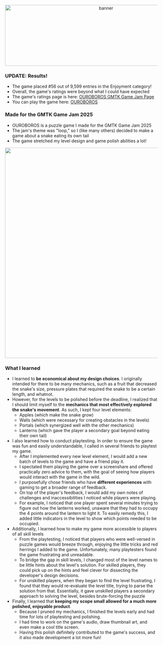 <p align="center">
<img width="650" height="200" alt="banner" src="https://github.com/user-attachments/assets/9d1dbefc-b160-448d-8a14-bc26bd2dab8d" />
</p>

### UPDATE: Results!
- The game placed #56 out of 9,599 entries in the Enjoyment category!
- Overall, the game's ratings were beyond what I could have expected
- The game's ratings page is here: [OUROBOROS GMTK Game Jam Page](https://itch.io/jam/gmtk-2025/rate/3766861)
- You can play the game here: [OUROBOROS](https://m4ngodev.itch.io/ouroboros)

### Made for the GMTK Game Jam 2025
- OUROBOROS is a puzzle game I made for the GMTK Game Jam 2025
- The jam's theme was "loop," so I (like many others) decided to make a game about a snake eating its own tail
- The game stretched my level design and game polish abilities a lot!

<p align="center">
<img width="1262" height="691" alt="image" src="https://github.com/user-attachments/assets/2e6c9a89-9198-40a8-a4da-bc50e452059f" />
</p>

### What I learned
- I learned to **be economical about my design choices**. I originally intended for there to be many mechanics, such as a fruit that decreased the snake's size, pressure plates that required the snake to be a certain length, and whatnot.
- However, for the levels to be polished before the deadline, I realized that I should limit myself to the **mechanics that most effectively explored the snake's movement**. As such, I kept four level elements:
  - Apples (which make the snake grow)
  - Walls (which were necessary for creating obstacles in the levels)
  - Portals (which synergized well with the other mechanics)
  - Lanterns (which gave the player a secondary goal beyond eating their own tail)
- I also learned how to conduct playtesting. In order to ensure the game was fun and easily understandable, I called in several friends to playtest my game.
  - After I implemented every new level element, I would add a new batch of levels to the game and have a friend play it.
  - I spectated them playing the game over a screenshare and offered practically zero advice to them, with the goal of seeing how players would interact with the game in the wild.
  - I purposefully chose friends who have **different experiences** with gaming to get a broader range of feedback.
  - On top of the player's feedback, I would add my own notes of challenges and inaccessibilities I noticed while players were playing.
  - For example, I noticed that one player spent several minutes trying to figure out how the lanterns worked, unaware that they had to occupy the 4 points around the lantern to light it. To easily remedy this, I added little indicators in the level to show which points needed to be occupied.
- Additionally, I learned how to make my game more accessible to players of all skill levels
  - From the playtesting, I noticed that players who were well-versed in puzzle games would breeze through, enjoying the little tricks and red herrings I added to the game. Unfortunately, many playtesters found the game frustrating and unreadable.
  - To bridge the gap in skill levels, I changed most of the level names to be little hints about the level's solution. For skilled players, they could pick up on the hints and feel clever for dissecting the developer's design decisions.
  - For unskilled players, when they began to find the level frustrating, I found that they would re-evaluate the level title, trying to parse the solution from that. Essentially, it gave unskilled players a secondary approach to solving the level, besides brute-forcing the puzzle
- Finally, I learned that **keeping my scope small allowed for a much more polished, enjoyable product**.
  - Because I pruned my mechanics, I finished the levels early and had time for lots of playtesting and polishing.
  - I had time to work on the game's audio, draw thumbnail art, and even make a cool title screen.
  - Having this polish definitely contributed to the game's success, and it also made development a lot more fun!
